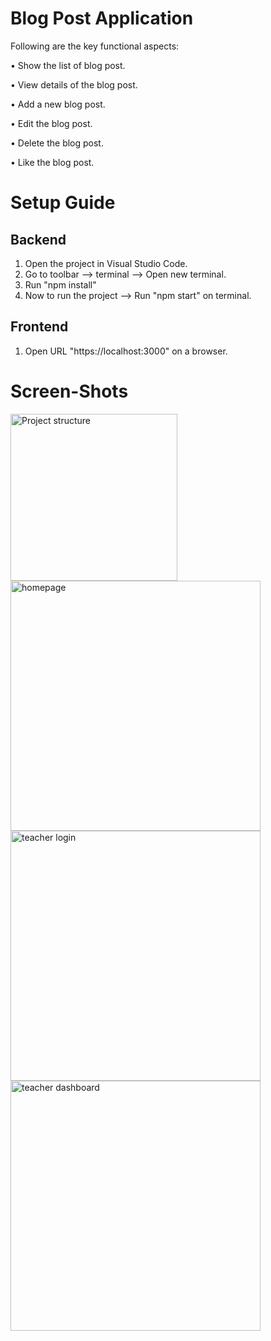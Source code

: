 # Blog Post Application
Following are the key functional aspects:

• Show the list of blog post.

• View details of the blog post.

• Add a new blog post.

• Edit the blog post.

• Delete the blog post.

• Like the blog post.
# Setup Guide 
  
## Backend 
1. Open the project in Visual Studio Code.
2. Go to toolbar --> terminal --> Open new terminal.
3. Run "npm install" 
4. Now to run the project --> Run "npm start" on terminal.
  
## Frontend
1. Open URL "https://localhost:3000" on a browser.

# Screen-Shots 



<img width="267" alt="Project structure" src="https://firebasestorage.googleapis.com/v0/b/blog-post-nagarro.appspot.com/o/Add%20post.JPG?alt=media&token=ba274b5e-f2cf-4ec3-877f-f526bff89ce5">


<img width="400" alt="homepage" src="https://firebasestorage.googleapis.com/v0/b/blog-post-nagarro.appspot.com/o/Edit%20post.JPG?alt=media&token=1bb4a209-33e0-4391-8461-64414ed6151f">


<img width="400" alt="teacher login" src="https://firebasestorage.googleapis.com/v0/b/blog-post-nagarro.appspot.com/o/Home.JPG?alt=media&token=4f3d87ad-1601-4696-a6de-6280086fceae">


<img width="400" alt="teacher dashboard" src="https://firebasestorage.googleapis.com/v0/b/blog-post-nagarro.appspot.com/o/View%20Post.JPG?alt=media&token=c55785cb-87e8-49cc-b38b-a1216bbafba7">

